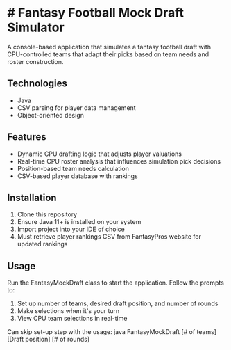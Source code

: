 # # Fantasy Football Mock Draft Simulator

A console-based application that simulates a fantasy football draft with CPU-controlled teams that adapt their picks based on team needs and roster construction.

## Technologies
- Java
- CSV parsing for player data management
- Object-oriented design

## Features
- Dynamic CPU drafting logic that adjusts player valuations
- Real-time CPU roster analysis that influences simulation pick decisions
- Position-based team needs calculation
- CSV-based player database with rankings

## Installation
1. Clone this repository
2. Ensure Java 11+ is installed on your system
3. Import project into your IDE of choice
4. Must retrieve player rankings CSV from FantasyPros website for updated rankings

## Usage
Run the FantasyMockDraft class to start the application. Follow the prompts to:
1. Set up number of teams, desired draft position, and number of rounds
2. Make selections when it's your turn
3. View CPU team selections in real-time

Can skip set-up step with the usage: java FantasyMockDraft [# of teams] [Draft position] [# of rounds]
